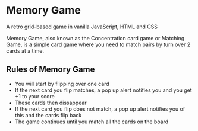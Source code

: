 # Memory Game
A retro grid-based game in vanilla JavaScript, HTML and CSS

Memory Game, also known as the Concentration card game or Matching Game, is a simple card game where you need to match pairs by turn over 2 cards at a time.

## Rules of Memory Game
- You will start by flipping over one card
- If the next card you flip matches, a pop up alert notifies you and you get +1 to your score
- These cards then dissappear
- If the next card you flip does not match, a pop up alert notifies you of this and the cards flip back
- The game continues until you match all the cards on the board